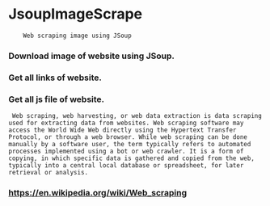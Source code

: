 # JsoupImageScrape


        Web scraping image using JSoup


### Download image of website using JSoup.

### Get all links of website.

### Get all js file of website.



     Web scraping, web harvesting, or web data extraction is data scraping used for extracting data from websites. Web scraping software may access the World Wide Web directly using the Hypertext Transfer Protocol, or through a web browser. While web scraping can be done manually by a software user, the term typically refers to automated processes implemented using a bot or web crawler. It is a form of copying, in which specific data is gathered and copied from the web, typically into a central local database or spreadsheet, for later retrieval or analysis. 

### https://en.wikipedia.org/wiki/Web_scraping
